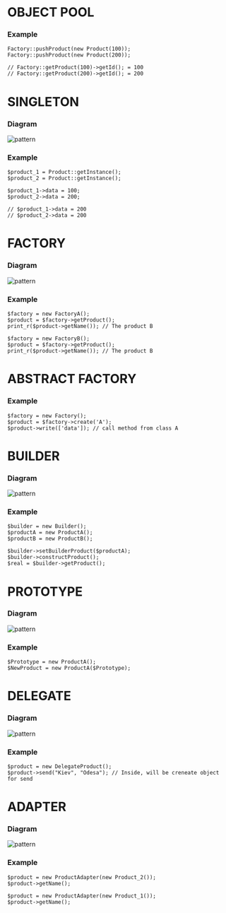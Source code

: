 # OBJECT POOL

### Example
```
Factory::pushProduct(new Product(100));
Factory::pushProduct(new Product(200));

// Factory::getProduct(100)->getId(); = 100
// Factory::getProduct(200)->getId(); = 200
```
# SINGLETON

### Diagram
![pattern](https://github.com/dykyi-roman/patterns/blob/master/diagram/singleton.png)

### Example
```
$product_1 = Product::getInstance();
$product_2 = Product::getInstance();

$product_1->data = 100;
$product_2->data = 200;

// $product_1->data = 200
// $product_2->data = 200
```
# FACTORY

### Diagram
![pattern](https://github.com/dykyi-roman/patterns/blob/master/diagram/factoryMethod.png)

### Example
```
$factory = new FactoryA();
$product = $factory->getProduct();
print_r($product->getName()); // The product B

$factory = new FactoryB();
$product = $factory->getProduct();
print_r($product->getName()); // The product B
```
# ABSTRACT FACTORY

### Example
```
$factory = new Factory();
$product = $factory->create('A');
$product->write(['data']); // call method from class A
```
# BUILDER

### Diagram
![pattern](https://github.com/dykyi-roman/patterns/blob/master/diagram/builder.png)
### Example
```
$builder = new Builder();
$productA = new ProductA();
$productB = new ProductB();

$builder->setBuilderProduct($productA);
$builder->constructProduct();
$real = $builder->getProduct();
```
# PROTOTYPE

### Diagram
![pattern](https://github.com/dykyi-roman/patterns/blob/master/diagram/prototype.png)
### Example
```
$Prototype = new ProductA();
$NewProduct = new ProductA($Prototype);
```
# DELEGATE
### Diagram
![pattern](https://github.com/dykyi-roman/patterns/blob/master/diagram/delegate.png)
### Example
```
$product = new DelegateProduct();
$product->send("Kiev", "Odesa"); // Inside, will be creneate object for send
```
# ADAPTER
### Diagram
![pattern](https://github.com/dykyi-roman/patterns/blob/master/diagram/adapter.png)
### Example
```
$product = new ProductAdapter(new Product_2());
$product->getName();

$product = new ProductAdapter(new Product_1());
$product->getName();
```
